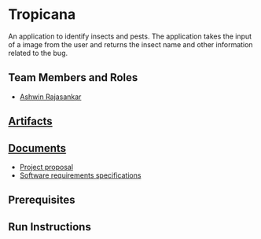 # Tropicana

An application to identify insects and pests. The application takes the input of a image from the user and returns the insect name and other information related to the bug. 

## Team Members and Roles

* [Ashwin Rajasankar](https://github.com/ashwinr98/CIS641-HW2-Rajasankar)

## [Artifacts](https://github.com/ashwinr98/GVSU-CIS641-Tropicana/tree/master/artifacts)

## [Documents](https://github.com/ashwinr98/GVSU-CIS641-Tropicana/tree/master/docs)

* [Project proposal](https://github.com/ashwinr98/GVSU-CIS641-Tropicana/blob/master/docs/proposal-template.md)
* [Software requirements specifications](https://github.com/ashwinr98/GVSU-CIS641-Tropicana/blob/master/docs/software_requirements_specification.md)

## Prerequisites

## Run Instructions
